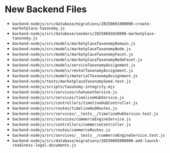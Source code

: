 # New Backend Files

- `backend-nodejs/src/database/migrations/20250601000000-create-marketplace-taxonomy.js`
- `backend-nodejs/src/database/seeders/20250601010000-marketplace-taxonomy.js`
- `backend-nodejs/src/models/marketplaceTaxonomyDomain.js`
- `backend-nodejs/src/models/marketplaceTaxonomyNode.js`
- `backend-nodejs/src/models/marketplaceTaxonomyFacet.js`
- `backend-nodejs/src/models/marketplaceTaxonomyNodeFacet.js`
- `backend-nodejs/src/models/serviceTaxonomyAssignment.js`
- `backend-nodejs/src/models/rentalTaxonomyAssignment.js`
- `backend-nodejs/src/models/materialTaxonomyAssignment.js`
- `backend-nodejs/tests/marketplaceTaxonomySeed.test.js`
- `backend-nodejs/scripts/taxonomy-integrity.mjs`
- `backend-nodejs/src/services/chatwootService.js`
- `backend-nodejs/src/services/timelineHubService.js`
- `backend-nodejs/src/controllers/timelineHubController.js`
- `backend-nodejs/src/routes/timelineHubRoutes.js`
- `backend-nodejs/src/services/__tests__/timelineHubService.test.js`
- `backend-nodejs/src/services/commerceEngineService.js`
- `backend-nodejs/src/controllers/commerceController.js`
- `backend-nodejs/src/routes/commerceRoutes.js`
- `backend-nodejs/src/services/__tests__/commerceEngineService.test.js`
- `backend-nodejs/src/database/migrations/20250605000000-add-launch-readiness-legal-documents.js`
